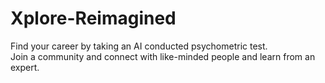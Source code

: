 # Xplore-Reimagined

Find your career by taking an AI conducted psychometric test.
<br>Join a community and connect with like-minded people and learn from an expert. 

